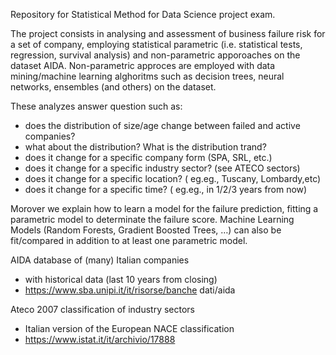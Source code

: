 Repository for Statistical Method for Data Science project exam.


The project consists in analysing and assessment of business failure risk for a set of company, employing statistical parametric (i.e. statistical tests, regression, survival analysis) and non-parametric apporoaches on the dataset AIDA.
Non-parametric approces are employed with data mining/machine learning alghoritms such as decision trees, neural networks, ensembles (and others) on the dataset.

These analyzes answer question such as:
- does the distribution of size/age change between failed and active companies? 
- what about the distribution? What is the distribution trand?
- does it change for a specific company form (SPA, SRL, etc.)
- does it change for a specific industry sector? (see ATECO sectors)
- does it change for a specific location? ( eg.eg., Tuscany, Lombardy,etc)
- does it change for a specific time? ( eg.eg., in 1/2/3 years from now)

Morover we explain how to learn a model for the failure prediction, fitting a parametric model to determinate the failure score. Machine Learning Models (Random Forests, Gradient Boosted Trees, …)
can also be fit/compared in addition to at least one parametric model.

AIDA database of (many) Italian companies
- with historical data (last 10 years from closing)
- https://www.sba.unipi.it/it/risorse/banche dati/aida

Ateco 2007 classification of industry sectors
- Italian version of the European NACE classification
- https://www.istat.it/it/archivio/17888
